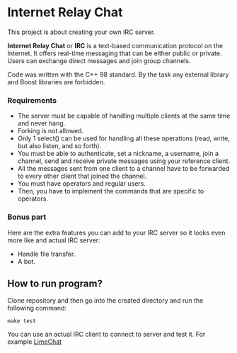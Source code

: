 # Internet Relay Chat

This project is about creating your own IRC server.

**Internet Relay Chat** or **IRC** is a text-based communication protocol on the Internet.
It offers real-time messaging that can be either public or private. Users can exchange
direct messages and join group channels.

Code was written with the C++ 98 standard.
By the task any external library and Boost libraries are forbidden.

### Requirements

- The server must be capable of handling multiple clients at the same time and never
hang.
- Forking is not allowed.
- Only 1 select() can be used for handling all these operations (read,
  write, but also listen, and so forth).
- You must be able to authenticate, set a nickname, a username, join a channel,
  send and receive private messages using your reference client.
- All the messages sent from one client to a channel have to be forwarded to
  every other client that joined the channel.
- You must have operators and regular users.
- Then, you have to implement the commands that are specific to operators.

### Bonus part
Here are the extra features you can add to your IRC server so it looks even more like and
actual IRC server:
- Handle file transfer.
- A bot.


## How to run program?

Clone repository and then go into the created directory and run the following command:

```shell
make test
```

You can use an actual IRC client to connect to server and test it.
For example [LimeChat](https://apps.apple.com/kz/app/limechat/id414030210?mt=12)
